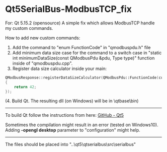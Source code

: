 # Qt5SerialBus-ModbusTCP_fix
For: Qt 5.15.2 (opensource)
A simple fix which allows ModbusTCP handle my custom commands.


How to add new custom commands:
1. Add the command to "enum FunctionCode" in "qmodbuspdu.h" file
2. Add minimum data size case for the command to a switch case in "static int minimumDataSize(const QModbusPdu &pdu, Type type)" function inside of "qmodbuspdu.cpp".
3. Register data size calculator inside your main:
```c++
QModbusResponse::registerDataSizeCalculator(QModbusPdu::FunctionCode(custom_fun_code), [](const QModbusResponse &)-> int
{
    return 42;
});
```
(4. Build Qt. The resulting dll (on Windows) will be in <build dir>\qtbase\bin)

------------

To build Qt follow the instructions from here: [GitHub - Qt5](https://github.com/qt/qt5/tree/5.15.2)

Sometimes the compilation might result in an error (tested on Windows10). Adding **-opengl desktop** parameter to "configuration" might help.

------------

The files should be placed into
"..\qt5\qtserialbus\src\serialbus"
